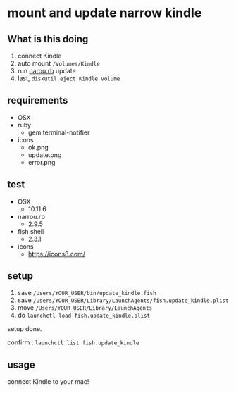 # mount and update narrow kindle

## What is this doing

1. connect Kindle
1. auto mount `/Volumes/Kindle`
1. run [narou.rb](https://github.com/whiteleaf7/narou) update
1. last, `diskutil eject Kindle volume`

## requirements

- OSX
- ruby
  - gem terminal-notifier
- icons
  - ok.png
  - update.png
  - error.png

## test

- OSX
  - 10.11.6
- narrou.rb
  - 2.9.5
- fish shell
  - 2.3.1
- icons
  - https://icons8.com/

## setup

1. save `/Users/YOUR_USER/bin/update_kindle.fish`
1. save `/Users/YOUR_USER/Library/LaunchAgents/fish.update_kindle.plist`
1. move `/Users/YOUR_USER/Library/LaunchAgents`
1. do `launchctl load fish.update_kindle.plist`

setup done.

confirm : `launchctl list fish.update_kindle`

## usage

connect Kindle to your mac!


